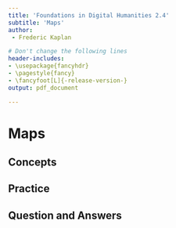 ```yaml
---
title: 'Foundations in Digital Humanities 2.4'
subtitle: 'Maps'
author:
 - Frederic Kaplan

# Don't change the following lines
header-includes:
- \usepackage{fancyhdr}
- \pagestyle{fancy}
- \fancyfoot[L]{-release-version-}
output: pdf_document

---
```


# Maps

## Concepts



## Practice



## Question and Answers 



